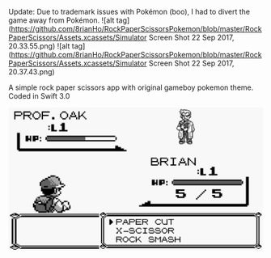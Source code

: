 Update: Due to trademark issues with Pokémon (boo), I had to divert the game away from Pokémon.
![alt tag](https://github.com/8rianHo/RockPaperScissorsPokemon/blob/master/RockPaperScissors/Assets.xcassets/Simulator Screen Shot 22 Sep 2017, 20.33.55.png)
![alt tag](https://github.com/8rianHo/RockPaperScissorsPokemon/blob/master/RockPaperScissors/Assets.xcassets/Simulator Screen Shot 22 Sep 2017, 20.37.43.png)


A simple rock paper scissors app with original gameboy pokemon theme. Coded in Swift 3.0

![alt tag](https://github.com/8rianHo/RockPaperScissorsPokemon/blob/master/RockPaperScissors/Assets.xcassets/screenshot.PNG)
